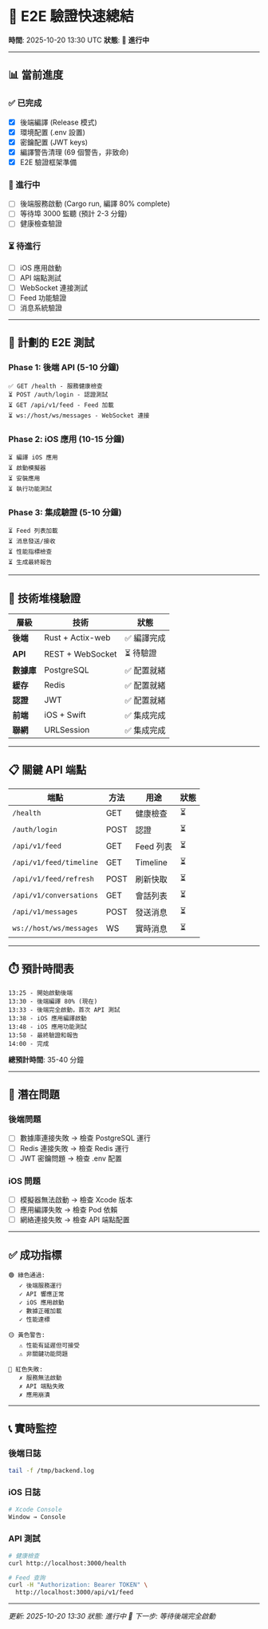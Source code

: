 # 🚀 E2E 驗證快速總結

**時間**: 2025-10-20 13:30 UTC
**狀態**: 🔄 **進行中**

---

## 📊 當前進度

### ✅ 已完成
- [x] 後端編譯 (Release 模式)
- [x] 環境配置 (.env 設置)
- [x] 密鑰配置 (JWT keys)
- [x] 編譯警告清理 (69 個警告，非致命)
- [x] E2E 驗證框架準備

### 🔄 進行中
- [ ] 後端服務啟動 (Cargo run, 編譯 80% complete)
- [ ] 等待埠 3000 監聽 (預計 2-3 分鐘)
- [ ] 健康檢查驗證

### ⏳ 待進行
- [ ] iOS 應用啟動
- [ ] API 端點測試
- [ ] WebSocket 連接測試
- [ ] Feed 功能驗證
- [ ] 消息系統驗證

---

## 🎯 計劃的 E2E 測試

### Phase 1: 後端 API (5-10 分鐘)
```
✅ GET /health - 服務健康檢查
⏳ POST /auth/login - 認證測試
⏳ GET /api/v1/feed - Feed 加載
⏳ ws://host/ws/messages - WebSocket 連接
```

### Phase 2: iOS 應用 (10-15 分鐘)
```
⏳ 編譯 iOS 應用
⏳ 啟動模擬器
⏳ 安裝應用
⏳ 執行功能測試
```

### Phase 3: 集成驗證 (5-10 分鐘)
```
⏳ Feed 列表加載
⏳ 消息發送/接收
⏳ 性能指標檢查
⏳ 生成最終報告
```

---

## 🔧 技術堆棧驗證

| 層級 | 技術 | 狀態 |
|------|------|------|
| **後端** | Rust + Actix-web | ✅ 編譯完成 |
| **API** | REST + WebSocket | ⏳ 待驗證 |
| **數據庫** | PostgreSQL | ✅ 配置就緒 |
| **緩存** | Redis | ✅ 配置就緒 |
| **認證** | JWT | ✅ 配置就緒 |
| **前端** | iOS + Swift | ✅ 集成完成 |
| **聯網** | URLSession | ✅ 集成完成 |

---

## 📋 關鍵 API 端點

| 端點 | 方法 | 用途 | 狀態 |
|------|------|------|------|
| `/health` | GET | 健康檢查 | ⏳ |
| `/auth/login` | POST | 認證 | ⏳ |
| `/api/v1/feed` | GET | Feed 列表 | ⏳ |
| `/api/v1/feed/timeline` | GET | Timeline | ⏳ |
| `/api/v1/feed/refresh` | POST | 刷新快取 | ⏳ |
| `/api/v1/conversations` | GET | 會話列表 | ⏳ |
| `/api/v1/messages` | POST | 發送消息 | ⏳ |
| `ws://host/ws/messages` | WS | 實時消息 | ⏳ |

---

## ⏱️ 預計時間表

```
13:25 - 開始啟動後端
13:30 - 後端編譯 80% (現在)
13:33 - 後端完全啟動，首次 API 測試
13:38 - iOS 應用編譯啟動
13:48 - iOS 應用功能測試
13:58 - 最終驗證和報告
14:00 - 完成
```

**總預計時間**: 35-40 分鐘

---

## 🚨 潛在問題

### 後端問題
- [ ] 數據庫連接失敗 → 檢查 PostgreSQL 運行
- [ ] Redis 連接失敗 → 檢查 Redis 運行
- [ ] JWT 密鑰問題 → 檢查 .env 配置

### iOS 問題
- [ ] 模擬器無法啟動 → 檢查 Xcode 版本
- [ ] 應用編譯失敗 → 檢查 Pod 依賴
- [ ] 網絡連接失敗 → 檢查 API 端點配置

---

## ✅ 成功指標

```
🟢 綠色通過:
   ✓ 後端服務運行
   ✓ API 響應正常
   ✓ iOS 應用啟動
   ✓ 數據正確加載
   ✓ 性能達標

🟡 黃色警告:
   ⚠ 性能有延遲但可接受
   ⚠ 非關鍵功能問題

🔴 紅色失敗:
   ✗ 服務無法啟動
   ✗ API 端點失敗
   ✗ 應用崩潰
```

---

## 📞 實時監控

### 後端日誌
```bash
tail -f /tmp/backend.log
```

### iOS 日誌
```bash
# Xcode Console
Window → Console
```

### API 測試
```bash
# 健康檢查
curl http://localhost:3000/health

# Feed 查詢
curl -H "Authorization: Bearer TOKEN" \
  http://localhost:3000/api/v1/feed
```

---

*更新: 2025-10-20 13:30*
*狀態: 進行中 🔄*
*下一步: 等待後端完全啟動*
